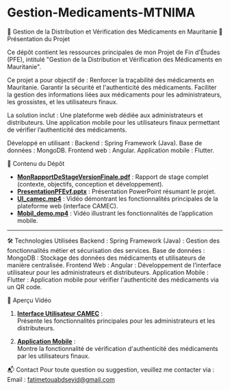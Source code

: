 # Gestion-Medicaments-MTNIMA
📘 Gestion de la Distribution et Vérification des Médicaments en Mauritanie
📑 Présentation du Projet

Ce dépôt contient les ressources principales de mon Projet de Fin d'Études (PFE), intitulé "Gestion de la Distribution et Vérification des Médicaments en Mauritanie".

Ce projet a pour objectif de :
    Renforcer la traçabilité des médicaments en Mauritanie.
    Garantir la sécurité et l'authenticité des médicaments.
    Faciliter la gestion des informations liées aux médicaments pour les administrateurs, les grossistes, et les utilisateurs finaux.

La solution inclut :
    Une plateforme web dédiée aux administrateurs et distributeurs.
    Une application mobile pour les utilisateurs finaux permettant de vérifier l’authenticité des médicaments.

Développé en utilisant :
    Backend : Spring Framework (Java).
    Base de données : MongoDB.
    Frontend web : Angular.
    Application mobile : Flutter.


📂 Contenu du Dépôt  

- **[MonRapportDeStageVersionFinale.pdf](https://drive.google.com/file/d/1xZSxihROAo1glFChJfJT9YtBnBG-MCF2/view?usp=drive_link)** : Rapport de stage complet (contexte, objectifs, conception et développement).  
- **[PresentationPFEvf.pptx](https://docs.google.com/presentation/d/16LdJSUAyd-LiSQA2zWHws7bKYXPzJWWi/edit?usp=drive_link&ouid=112443092367097013191&rtpof=true&sd=true)** : Présentation PowerPoint résumant le projet.  
- **[UI_camec.mp4](https://drive.google.com/file/d/1MOVM3z3kCxB8jOoraf4EWsVV0CPUDogu/view?usp=drive_link)** : Vidéo démontrant les fonctionnalités principales de la plateforme web (interface CAMEC).  
- **[Mobil_demo.mp4](https://drive.google.com/file/d/1czS1mTcFy_eyI7gNO2tSxToqTGrbn711/view?usp=drive_link)** : Vidéo illustrant les fonctionnalités de l’application mobile.  

---

🛠 Technologies Utilisées
    Backend :
        Spring Framework (Java) : Gestion des fonctionnalités métier et sécurisation des services.
    Base de données :
        MongoDB : Stockage des données des médicaments et utilisateurs de manière centralisée.
    Frontend Web :
        Angular : Développement de l’interface utilisateur pour les administrateurs et distributeurs.
    Application Mobile :
        Flutter : Application mobile pour vérifier l'authenticité des médicaments via un QR code.


🎥 Aperçu Vidéo  

1. **[Interface Utilisateur CAMEC](https://drive.google.com/file/d/1MOVM3z3kCxB8jOoraf4EWsVV0CPUDogu/view?usp=drive_link)** :  
   Présente les fonctionnalités principales pour les administrateurs et les distributeurs.  

2. **[Application Mobile](https://drive.google.com/file/d/1czS1mTcFy_eyI7gNO2tSxToqTGrbn711/view?usp=drive_link)** :  
   Montre la fonctionnalité de vérification d'authenticité des médicaments par les utilisateurs finaux.  


📬 Contact
Pour toute question ou suggestion, veuillez me contacter via :
    Email : fatimetouabdseyid@gmail.com
